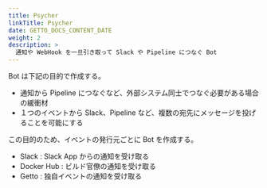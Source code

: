 ```yaml
---
title: Psycher
linkTitle: Psycher
date: GETTO_DOCS_CONTENT_DATE
weight: 2
description: >
  通知や WebHook を一旦引き取って Slack や Pipeline につなぐ Bot
---
```


Bot は下記の目的で作成する。

- 通知から Pipeline につなぐなど、外部システム同士でつなぐ必要がある場合の緩衝材
- １つのイベントから Slack、Pipeline など、複数の宛先にメッセージを投げることを可能にする

この目的のため、イベントの発行元ごとに Bot を作成する。

- Slack : Slack App からの通知を受け取る
- Docker Hub : ビルド官僚の通知を受け取る
- Getto : 独自イベントの通知を受け取る
